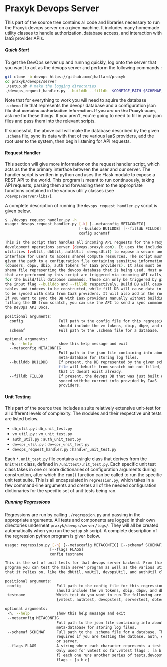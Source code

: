 Praxyk Devops Server
=========================

This part of the source tree contains all code and libraries necessary to run the Praxyk devops server on a given machine. It includes many homemade utility classes to handle authorization, database access, and interaction with IaaS provider APIs.

##### Quick Start
To get the DevOps server up and running quickly, log onto the server that you want to act as the devops server and perform the following commands :
```sh
git clone -b devops https://github.com/jhallard/praxyk
cd praxyk/devops/server
./setup.sh # make the logging directories
./devops_request_handler.py --builddb --filldb  $CONFIGF_PATH $SCHEMAF_PATH # start the api request handler
```
 
 Note that for everything to work you will need to aquire the database `.schema` file that represents the devops database and a configuration json file that contains authorization information. If you are on the Praxyk team, ask me for these things. If you aren't, you're going to need to fill in your json files and pass them into the relevant scripts.
 
 If successful, the above call will make the database described by the given `.schema` file, sync its data with that of the various IaaS providers, add the root user to the system, then begin listening for API requests.
 
#### Request Handler
 This section will give more information on the request handler script, which acts as the the primary interface between the user and our server. The handler script is written in python and uses the Flask module to expose a REST API to the world. This program is meant to run continuously, taking API requests, parsing them and forwarding them to the appropriate functions contained in the various utility classes (see `/devops/server/libs/`).
 
 A complete description of running the `devops_request_handler.py` script is given below.
```sh
$ ./devops_request_handler.py -h
usage: devops_request_handler.py [-h] [--metaconfig METACONFIG]
                                 [--builddb BUILDDB] [--filldb FILLDB]
                                 config schemaf

This is the script that handles all incoming API requests for the Praxyk
development operations server (devops.praxyk.com). It uses the included
utilities (vmUtil, dbUtil, authUtil, devopsUtil) to expose a secure and simple
interface for users to access shared compute resources. The script must be
given the path to a configuration file containing sensitive information
(dbusers, dbpw, dbip, auth tokens for IaaS providers). It also must be given a
shema file representing the devops database that is being used. Most actions
that are performed by this script are triggered via incoming API calls, except
for the build/fill database commands. Those can only be triggered by giving
the input flag --builddb and --filldb respectively. Build DB will cause the
tables and indexes to be constructed, while fill DB will cause data in the DB
to be synced with data from IaaS providers. It will also add in the root user.
If you want to sync the DB with IaaS providers manually without building and
filling the DB from scratch, you can use the API to send a sync command. See
the DevOps API Docs.

positional arguments:
  config                Full path to the config file for this regression. It
                        should include the vm tokens, dbip, dbpw, and dbuser.
  schemaf               Full path to the .schema file for a database.

optional arguments:
  -h, --help            show this help message and exit
  --metaconfig METACONFIG
                        Full path to the json file containing info about the
                        meta-database for storing log files.
  --builddb BUILDDB     If present, the DB represented by the given schema
                        file will bebuilt from scratch but not filled, given
                        that it doesnt exist already.
  --filldb FILLDB       If present, the devops DB that was just built will be
                        synced withthe current info provided by IaaS
                        providers.
```

 
#### Unit Testing
 This part of the source tree includes a suite relatively extensive unit-test for all different levels of complexity. The modules and their respective unit tests are listed below.
  * `db_util.py` : `db_unit_test.py`
  * `vm_util.py` : `vm_unit_test.py`
  * `auth_util.py` : `auth_unit_test.py`
  * `devops_util.py` : `devops_unit_test.py`
  * `devops_request_handler.py` : `handler_unit_test.py`

Each `*.unit_test.py` file contains a single class that derives from the `UnitTest` class, defined in `/unittest/unit_test.py`. Each specific unit test class takes in one or more dictionaries of configuration arguments during construction, after which the `run()` function can be called to run the specific unit test suite. This is all encapsulated in `regression.py`, which takes in a few command-line arguments and creates all of the needed configuration dictionaries for the specific set of unit-tests being ran.

##### Running Regressions
 Regressions are run by calling `./regression.py` and passing in the appropriate arguments. All tests and components are logged in their own directories underneat `praxyk/devops/server/logs/`. They will all be created automatically when you run the `setup.sh` script.
A complete description of the regression python program is given below.
 ```sh
 usage: regression.py [-h] [--metaconfig METACONFIG] [--schemaf SCHEMAF]
                     [--flags FLAGS]
                     config testname

This is the set of unit tests for that devops server backend. From this
program you can test the main server program as well as the various utilities
that it relies on, like the dbUtil, vmUtil, devopsUtil, and authUtil classes.

positional arguments:
  config                Full path to the config file for this regression. It
                        should include the vm tokens, dbip, dbpw, and dbuser.
  testname              Which test do you want to run.The following are accepted :
                        {vmtest, authtest, devopstest, servertest, dbtest}

optional arguments:
  -h, --help            show this help message and exit
  --metaconfig METACONFIG
                        Full path to the json file containing info about the
                        meta-database for storing log files.
  --schemaf SCHEMAF     Full path to the .schema file for a database. This is
                        required if you are testing the datbase, auth, devops,
                        or server.
  --flags FLAGS         A string where each character represents a test flag.
                        Only used for vmtest so far.vmtest flags : [a b c d e
                        f] each one runs another series of tests.devopstest
                        flags : [a b c]
```

